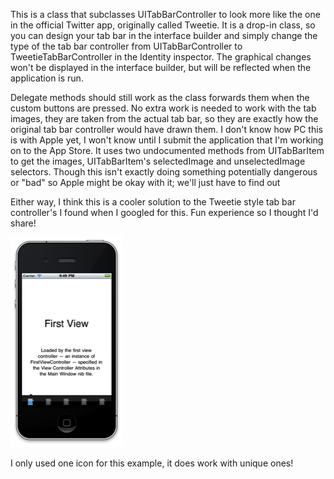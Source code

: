 This is a class that subclasses UITabBarController to look
more like the one in the official Twitter app, originally called Tweetie. It is
a drop-in class, so you can design your tab bar in the interface builder and
simply change the type of the tab bar controller from UITabBarController to
TweetieTabBarController in the Identity inspector. The graphical changes won't
be displayed in the interface builder, but will be reflected when the
application is run.

Delegate methods should still work as the class forwards
them when the custom buttons are pressed. No extra work is needed to work with
the tab images, they are taken from the actual tab bar, so they are exactly how
the original tab bar controller would have drawn them. I don't know how PC this
is with Apple yet, I won't know until I submit the application that I'm working
on to the App Store. It uses two undocumented methods from UITabBarItem to get
the images, UITabBarItem's selectedImage and unselectedImage selectors. Though
this isn't exactly doing something potentially dangerous or &quot;bad&quot; so
Apple might be okay with it; we'll just have to find out

Either way, I think this is a cooler solution to the Tweetie
style tab bar controller's I found when I googled for this. Fun experience so I
thought I'd share!

![Screenshot](README_files/image002.png "Screenshot")

I only used one icon for this example, it does work with
unique ones!